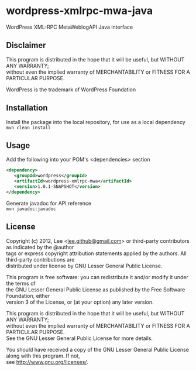 wordpress-xmlrpc-mwa-java
=========================

WordPress XML-RPC MetaWeblogAPI Java interface

Disclaimer
----------
This program is distributed in the hope that it will be useful, but WITHOUT ANY WARRANTY;  
without even the implied warranty of MERCHANTABILITY or FITNESS FOR A PARTICULAR PURPOSE.

WordPress is the trademark of WordPress Foundation

Installation
------------
Install the package into the local repository, for use as a local dependency   
<code>mvn clean install</code>  

Usage
-----
Add the following into your POM's \<dependencies\> section  
```xml
<dependency>  
   <groupId>wordpress</groupId>  
   <artifactId>wordpress-xmlrpc-mwa</artifactId>  
   <version>1.0.1-SNAPSHOT</version>  
</dependency>
```

Generate javadoc for API reference  
<code>mvn javadoc:javadoc</code>  

License
-------
Copyright (c) 2012, Lee \<lee.github@gmail.com\> or third-party contributors as indicated by the @author  
tags or express copyright attribution statements applied by the authors. All third-party contributions are   
distributed under license by GNU Lesser General Public License.  

This program is free software: you can redistribute it and/or modify it under the terms of   
the GNU Lesser General Public License as published by the Free Software Foundation, either   
version 3 of the License, or (at your option) any later version.    

This program is distributed in the hope that it will be useful, but WITHOUT ANY WARRANTY;  
without even the implied warranty of MERCHANTABILITY or FITNESS FOR A PARTICULAR PURPOSE.  
See the GNU Lesser General Public License for more details.    

You should have received a copy of the GNU Lesser General Public License along with this program. If not,   
see <http://www.gnu.org/licenses/>.  
